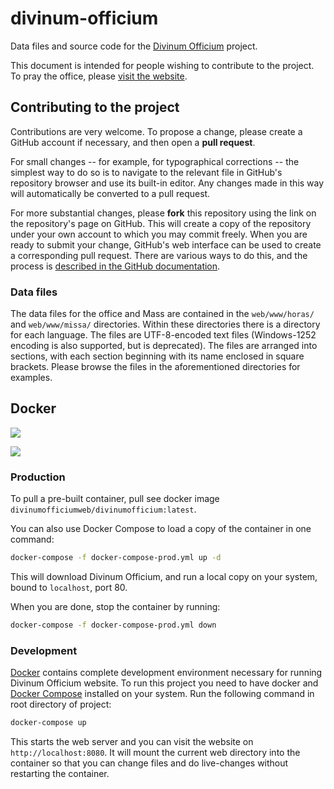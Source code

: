 # divinum-officium

Data files and source code for the
[Divinum Officium](http://www.divinumofficium.com/) project.

This document is intended for people wishing to contribute to the project. To
pray the office, please [visit the website](http://www.divinumofficium.com/).

## Contributing to the project

Contributions are very welcome. To propose a change, please create a GitHub
account if necessary, and then open a **pull request**.

For small changes -- for example, for typographical corrections -- the simplest
way to do so is to navigate to the relevant file in GitHub's repository browser
and use its built-in editor. Any changes made in this way will automatically be
converted to a pull request.

For more substantial changes, please **fork** this repository using the link on
the repository's page on GitHub. This will create a copy of the repository
under your own account to which you may commit freely. When you are ready to
submit your change, GitHub's web interface can be used to create a
corresponding pull request. There are various ways to do this, and the
process is [described in the GitHub
documentation](https://help.github.com/articles/using-pull-requests/).

### Data files

The data files for the office and Mass are contained in the `web/www/horas/`
and `web/www/missa/` directories. Within these directories there is a directory
for each language. The files are UTF-8-encoded text files (Windows-1252
encoding is also supported, but is deprecated). The files are arranged into
sections, with each section beginning with its name enclosed in square
brackets. Please browse the files in the aforementioned directories for
examples.

## Docker

[![](https://images.microbadger.com/badges/version/divinumofficiumweb/divinumofficium.svg)](https://hub.docker.com/r/divinumofficiumweb/divinumofficium "DockerHub Container")

[![](https://images.microbadger.com/badges/image/divinumofficiumweb/divinumofficium.svg)](https://hub.docker.com/r/divinumofficiumweb/divinumofficium "DockerHub Container")

### Production

To pull a pre-built container, pull see docker image `divinumofficiumweb/divinumofficium:latest`.

You can also use Docker Compose to load a copy of the container in one command:

```bash
docker-compose -f docker-compose-prod.yml up -d
```

This will download Divinum Officium, and run a local copy on your system, bound to
`localhost`, port 80.

When you are done, stop the container by running:

```bash
docker-compose -f docker-compose-prod.yml down
```

### Development

[Docker](https://docker.com/) contains complete development environment
necessary for running Divinum Officium website. To run this project you need to
have docker and [Docker Compose](https://docs.docker.com/compose/) installed on
your system. Run the following command in root directory of project:

```bash
docker-compose up
```

This starts the web server and you can visit the website on
`http://localhost:8080`. It will mount the current web directory into the container
so that you can change files and do live-changes without restarting the container.
